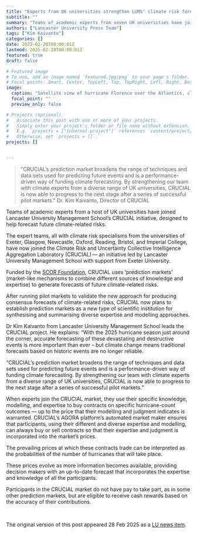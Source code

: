 ```yaml
---
title: "Experts from UK universities strengthen LUMS’ climate risk forecasting initiative"
subtitle: ""
summary: "Teams of academic experts from seven UK universities have joined Lancaster University Management School’s CRUCIAL initiative."
authors: ["Lancaster University Press Team"]
tags: ["Kim Kaivanto"]
categories: []
date: 2025-02-28T00:00:01Z
lastmod: 2025-02-28T00:00:01Z
featured: true
draft: false

# Featured image
# To use, add an image named `featured.jpg/png` to your page's folder.
# Focal points: Smart, Center, TopLeft, Top, TopRight, Left, Right, BottomLeft, Bottom, BottomRight.
image:
  caption: "Satellite view of hurricane Florence over the Atlantics, close to the US coast. Elements of this image furnished by NASA"
  focal_point: ""
  preview_only: false

# Projects (optional).
#   Associate this post with one or more of your projects.
#   Simply enter your project's folder or file name without extension.
#   E.g. `projects = ["internal-project"]` references `content/project/deep-learning/index.md`.
#   Otherwise, set `projects = []`.
projects: []


---
```


>"CRUCIAL’s prediction market broadens the range of techniques and data sets used for predicting future events and is a performance-driven way of funding climate forecasting. By strengthening our team with climate experts from a diverse range of UK universities, CRUCIAL is now able to progress to the next stage after a series of successful pilot markets." Dr. Kim Kaivanto, Director of CRUCIAL

Teams of academic experts from a host of UK universities have joined Lancaster University Management School’s CRUCIAL initiative, designed to help forecast future climate-related risks.

The expert teams, all with climate risk specialisms from the universities of Exeter, Glasgow, Newcastle, Oxford, Reading, Bristol, and Imperial College, have now joined the Climate Risk and Uncertainty Collective Intelligence Aggregation Laboratory (CRUCIAL) — an initiative led by Lancaster University Management School with support from Exeter University.

Funded by the [SCOR Foundation](https://www.lancaster.ac.uk/lums/our-departments/economics/news/climate-risk-forecasting-takes-step-forward-with-support-from-french-re-insurance-giant), CRUCIAL uses ‘prediction markets’ (market-like mechanisms to combine different sources of knowledge and expertise) to generate forecasts of future climate-related risks.

After running pilot markets to validate the new approach for producing consensus forecasts of climate-related risks, CRUCIAL now plans to establish prediction markets as a new type of scientific institution for synthesising and summarising diverse expertise and modelling approaches.

Dr Kim Kaivanto from Lancaster University Management School leads the CRUCIAL project. He explains: “With the 2025 hurricane season just around the corner, accurate forecasting of these devastating and destructive events is more important than ever – but climate change means traditional forecasts based on historic events are no longer reliable.

“CRUCIAL’s prediction market broadens the range of techniques and data sets used for predicting future events and is a performance-driven way of funding climate forecasting. By strengthening our team with climate experts from a diverse range of UK universities, CRUCIAL is now able to progress to the next stage after a series of successful pilot markets.”

When experts join the CRUCIAL market, they use their specific knowledge, modelling, and expertise to buy contracts on specific hurricane-count outcomes — up to the price that their modelling and judgment indicates is warranted. CRUCIAL’s AGORA platform’s automated market maker ensures that participants, using their different and diverse expertise and modelling, can always buy or sell contracts so that their expertise and judgment is incorporated into the market’s prices.

The prevailing prices at which these contracts trade can be interpreted as the probabilities of the number of hurricanes that will take place.

These prices evolve as more information becomes available, providing decision makers with an up-to-date forecast that incorporates the expertise and knowledge of all the participants.

Participants in the CRUCIAL market do not have pay to take part, as in some other prediction markets, but are eligible to receive cash rewards based on the accuracy of their contributions.


<br>

The original version of this post appeared 28 Feb 2025 as a [LU news item](https://www.lancaster.ac.uk/news/experts-from-uk-universities-strengthen-lums-climate-risk-forecasting-initiative).


<br>
